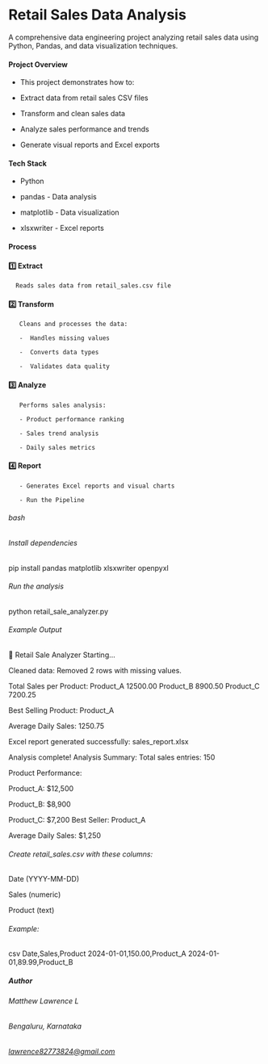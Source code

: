 # Retail Sales Data Analysis
A comprehensive data engineering project analyzing retail sales data using Python, Pandas, and data visualization techniques.

#### Project Overview
 - This project demonstrates how to:

 - Extract data from retail sales CSV files

 - Transform and clean sales data

 - Analyze sales performance and trends

 - Generate visual reports and Excel exports

#### Tech Stack
  - Python

  - pandas - Data analysis

  - matplotlib - Data visualization

  - xlsxwriter - Excel reports

#### Process
#### 1️⃣ Extract
      Reads sales data from retail_sales.csv file

#### 2️⃣ Transform
       Cleans and processes the data:

       -  Handles missing values

       -  Converts data types

       -  Validates data quality

#### 3️⃣ Analyze
       Performs sales analysis:

       - Product performance ranking

       - Sales trend analysis

       - Daily sales metrics

#### 4️⃣ Report
       - Generates Excel reports and visual charts

       - Run the Pipeline
###### bash
###### Install dependencies
pip install pandas matplotlib xlsxwriter openpyxl

###### Run the analysis
python retail_sale_analyzer.py
###### Example Output
🚀 Retail Sale Analyzer Starting...

 Cleaned data: Removed 2 rows with missing values.

 Total Sales per Product:
 Product_A    12500.00
 Product_B     8900.50
 Product_C     7200.25

 Best Selling Product: Product_A

 Average Daily Sales: 1250.75

 Excel report generated successfully: sales_report.xlsx

 Analysis complete!
 Analysis Summary:
 Total sales entries: 150

 Product Performance:


 Product_A: $12,500
 
 Product_B: $8,900
 
 Product_C: $7,200
 Best Seller: Product_A

 Average Daily Sales: $1,250


###### Create retail_sales.csv with these columns:

Date (YYYY-MM-DD)

Sales (numeric)

Product (text)
 
###### Example:

csv
Date,Sales,Product
2024-01-01,150.00,Product_A
2024-01-01,89.99,Product_B

##### Author
###### Matthew Lawrence L
###### Bengaluru, Karnataka

###### lawrence82773824@gmail.com

